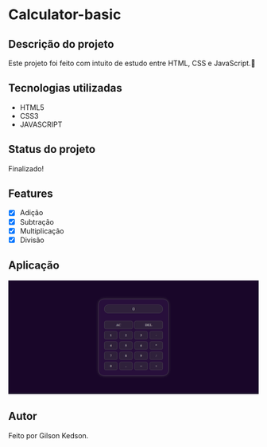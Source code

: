 # Calculator-basic

## Descrição do projeto
Este projeto foi feito com intuito de estudo entre HTML, CSS e JavaScript.🚀

## Tecnologias utilizadas
* HTML5
* CSS3
* JAVASCRIPT

## Status do projeto
Finalizado!

## Features
- [x] Adição
- [x] Subtração
- [x] Multiplicação
- [x] Divisão  
  
## Aplicação
<img src="images/Foto da calculadora.png">

## Autor
Feito por Gilson Kedson.